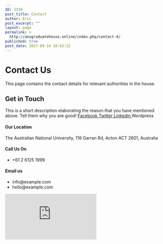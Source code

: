 ```yaml
---
ID: 1239
post_title: Contact
author: Eric
post_excerpt: ""
layout: page
permalink: >
  http://anugraduatehouse.online/index.php/contact-4/
published: true
post_date: 2017-09-14 10:43:22
---
```

<h1>Contact Us</h1>		
		<p>This page contains the contact details for relevant authorities in the house.</p>		
			<h2>Get in Touch</h2>		
		This is a short description elaborating the reason that you have mentioned above. Tell them why you are good!		
					<a href="#" target="_blank" rel="noopener noreferrer">
						Facebook
											</a>
					<a href="#" target="_blank" rel="noopener noreferrer">
						Twitter
											</a>
					<a href="#" target="_blank" rel="noopener noreferrer">
						Linkedin
											</a>
					<a target="_blank" rel="noopener noreferrer">
						Wordpress
											</a>
				<h4>
					Our Location
				</h4>
								<p>The Australian National University, 118 Garran Rd, Acton ACT 2601, Australia</p>
				<h4>
					Call Us On
				</h4>
					<ul>
							<li>
										+61 2 6125 1999
									</li>
						</ul>
				<h4>
					Email us
				</h4>
					<ul>
							<li>
										info@example.com
									</li>
								<li>
										hello@example.com
									</li>
						</ul>
			<iframe frameborder="0" scrolling="no" marginheight="0" marginwidth="0" src="https://maps.google.com/maps?q=Graduate%20house&amp;t=m&amp;z=16&amp;output=embed&amp;iwloc=near" title="Graduate house" aria-label="Graduate house"></iframe>